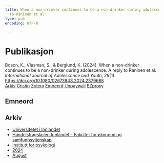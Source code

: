 ```yaml
---
title: When a non-drinker continues to be a non-drinker during adolescence. A reply
  to Raninen et al
type: pub
encoding: UTF-8

---
```

<h1>Publikasjon</h1>
<article id="csl-bib-container-FA3HCH4A" class="csl-bib-container">
  <div class="csl-bib-body"> <div class="csl-entry">Boson, K., Vlasman, S., &#38; Berglund, K. (2024). When a non-drinker continues to be a non-drinker during adolescence. A reply to Raninen et al. <i>International Journal of Adolescence and Youth</i>, <i>29</i>(1). <a href="https://doi.org/10.1080/02673843.2024.2379688">https://doi.org/10.1080/02673843.2024.2379688</a></div> </div>
  <div class="csl-bib-buttons">
    <a href="#taxonomy-article-FA3HCH4A" alt="archive" class="csl-bib-button">Arkiv</a>
    <a href="https://app.cristin.no/results/show.jsf?id=2289816" alt="Cristin" class="csl-bib-button">Cristin</a>
    <a href="http://zotero.org/groups/5881554/items/FA3HCH4A" alt="Zotero" class="csl-bib-button">Zotero</a>
    <a href="#keywords-article-FA3HCH4A" alt="keywords" class="csl-bib-button">Emneord</a>
    <a href="https://doi.org/10.1080/02673843.2024.2379688" alt="Unpaywall" class="csl-bib-button">Unpaywall</a>
    <a href="https://doi.org/10.1080/02673843.2024.2379688" alt="EZproxy" class="csl-bib-button">EZproxy</a>
  </div>
  <div id="csl-bib-meta-container-FA3HCH4A"></div>
</article>
<div id="csl-bib-meta-FA3HCH4A" class="csl-bib-meta">
  <article id="keywords-article-FA3HCH4A" class="keywords-article">
    <h1>Emneord</h1>
    
  </article>
  <article id="taxonomy-article-FA3HCH4A" class="taxonomy-article">
    <h1>Arkiv</h1>
    <ul>
      <li><a href="{{< params subfolder >}}nn/archive/?key=3DCRN523">Universitetet i Innlandet</a></li>
      <li><a href="{{< params subfolder >}}nn/archive/?key=DU8Q9LN9">Handelshøgskolen Innlandet - Fakultet for økonomi og samfunnsvitenskap</a></li>
      <li><a href="{{< params subfolder >}}nn/archive/?key=KTD9NXA8">Institutt for psykologi</a></li>
      <li><a href="{{< params subfolder >}}nn/archive/?key=LS3MUAPD">2024</a></li>
      <li><a href="{{< params subfolder >}}nn/archive/?key=G27YFVSR">August</a></li>
    </ul>
  </article>
</div>
